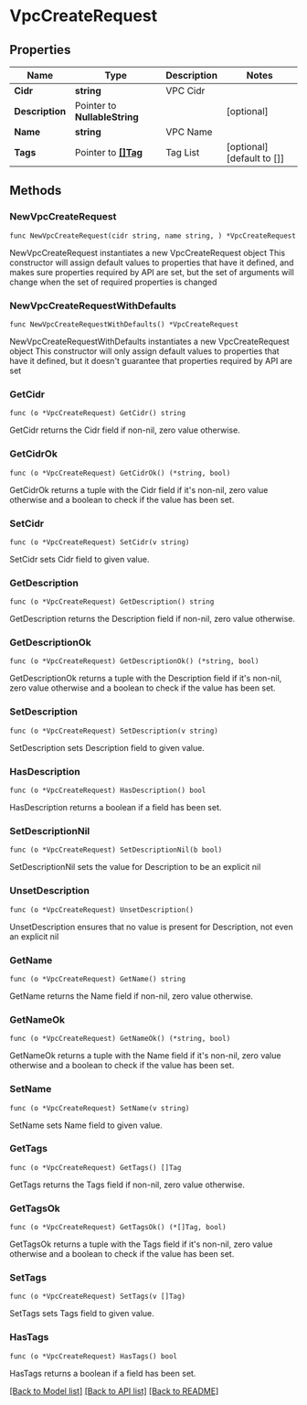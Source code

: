 # VpcCreateRequest

## Properties

Name | Type | Description | Notes
------------ | ------------- | ------------- | -------------
**Cidr** | **string** | VPC Cidr | 
**Description** | Pointer to **NullableString** |  | [optional] 
**Name** | **string** | VPC Name | 
**Tags** | Pointer to [**[]Tag**](Tag.md) | Tag List | [optional] [default to []]

## Methods

### NewVpcCreateRequest

`func NewVpcCreateRequest(cidr string, name string, ) *VpcCreateRequest`

NewVpcCreateRequest instantiates a new VpcCreateRequest object
This constructor will assign default values to properties that have it defined,
and makes sure properties required by API are set, but the set of arguments
will change when the set of required properties is changed

### NewVpcCreateRequestWithDefaults

`func NewVpcCreateRequestWithDefaults() *VpcCreateRequest`

NewVpcCreateRequestWithDefaults instantiates a new VpcCreateRequest object
This constructor will only assign default values to properties that have it defined,
but it doesn't guarantee that properties required by API are set

### GetCidr

`func (o *VpcCreateRequest) GetCidr() string`

GetCidr returns the Cidr field if non-nil, zero value otherwise.

### GetCidrOk

`func (o *VpcCreateRequest) GetCidrOk() (*string, bool)`

GetCidrOk returns a tuple with the Cidr field if it's non-nil, zero value otherwise
and a boolean to check if the value has been set.

### SetCidr

`func (o *VpcCreateRequest) SetCidr(v string)`

SetCidr sets Cidr field to given value.


### GetDescription

`func (o *VpcCreateRequest) GetDescription() string`

GetDescription returns the Description field if non-nil, zero value otherwise.

### GetDescriptionOk

`func (o *VpcCreateRequest) GetDescriptionOk() (*string, bool)`

GetDescriptionOk returns a tuple with the Description field if it's non-nil, zero value otherwise
and a boolean to check if the value has been set.

### SetDescription

`func (o *VpcCreateRequest) SetDescription(v string)`

SetDescription sets Description field to given value.

### HasDescription

`func (o *VpcCreateRequest) HasDescription() bool`

HasDescription returns a boolean if a field has been set.

### SetDescriptionNil

`func (o *VpcCreateRequest) SetDescriptionNil(b bool)`

 SetDescriptionNil sets the value for Description to be an explicit nil

### UnsetDescription
`func (o *VpcCreateRequest) UnsetDescription()`

UnsetDescription ensures that no value is present for Description, not even an explicit nil
### GetName

`func (o *VpcCreateRequest) GetName() string`

GetName returns the Name field if non-nil, zero value otherwise.

### GetNameOk

`func (o *VpcCreateRequest) GetNameOk() (*string, bool)`

GetNameOk returns a tuple with the Name field if it's non-nil, zero value otherwise
and a boolean to check if the value has been set.

### SetName

`func (o *VpcCreateRequest) SetName(v string)`

SetName sets Name field to given value.


### GetTags

`func (o *VpcCreateRequest) GetTags() []Tag`

GetTags returns the Tags field if non-nil, zero value otherwise.

### GetTagsOk

`func (o *VpcCreateRequest) GetTagsOk() (*[]Tag, bool)`

GetTagsOk returns a tuple with the Tags field if it's non-nil, zero value otherwise
and a boolean to check if the value has been set.

### SetTags

`func (o *VpcCreateRequest) SetTags(v []Tag)`

SetTags sets Tags field to given value.

### HasTags

`func (o *VpcCreateRequest) HasTags() bool`

HasTags returns a boolean if a field has been set.


[[Back to Model list]](../README.md#documentation-for-models) [[Back to API list]](../README.md#documentation-for-api-endpoints) [[Back to README]](../README.md)


